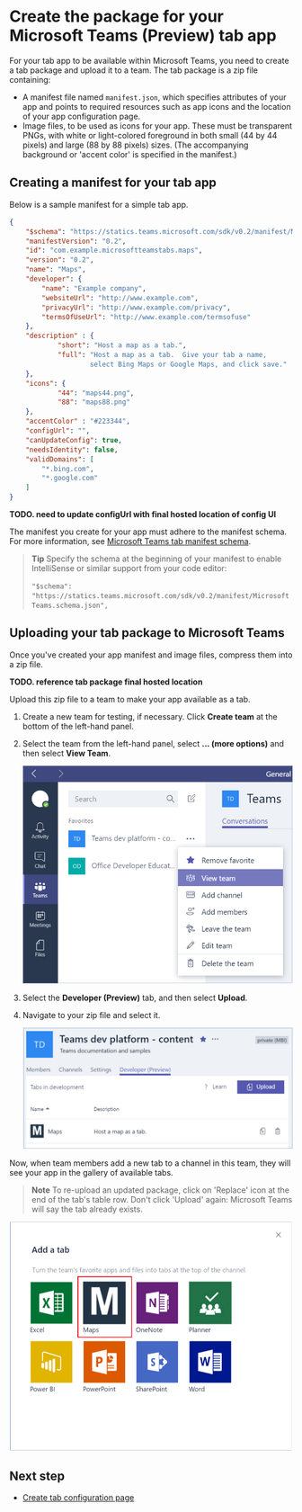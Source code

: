 ﻿# Create the package for your Microsoft Teams (Preview) tab app

For your tab app to be available within Microsoft Teams, you need to create a tab package and upload it to a team. The tab package is a zip file containing:

- A manifest file named `manifest.json`, which specifies attributes of your app and points to required resources such as app icons and the location of your app configuration page.
- Image files, to be used as icons for your app.  These must be transparent PNGs, with white or light-colored foreground in both small (44 by 44 pixels) and large (88 by 88 pixels) sizes.  (The accompanying background or 'accent color' is specified in the manifest.)

## Creating a manifest for your tab app 

Below is a sample manifest for a simple tab app.

```JSON
{
    "$schema": "https://statics.teams.microsoft.com/sdk/v0.2/manifest/MicrosoftTeams.schema.json",
    "manifestVersion": "0.2",
    "id": "com.example.microsoftteamstabs.maps",
    "version": "0.2",
    "name": "Maps",
    "developer": {
        "name": "Example company",   
        "websiteUrl": "http://www.example.com",
        "privacyUrl": "http://www.example.com/privacy",
        "termsOfUseUrl": "http://www.example.com/termsofuse"
    },
    "description" : {
            "short": "Host a map as a tab.",
            "full": "Host a map as a tab.  Give your tab a name, 
					select Bing Maps or Google Maps, and click save."
    },
    "icons": {
            "44": "maps44.png",
            "88": "maps88.png"
    },
    "accentColor" : "#223344",
    "configUrl": "",
    "canUpdateConfig": true,
    "needsIdentity": false,
    "validDomains": [
        "*.bing.com",
        "*.google.com"
    ]
}
```
**TODO. need to update configUrl with final hosted location of config UI**

The manifest you create for your app must adhere to the manifest schema. For more information, see [Microsoft Teams tab manifest schema](tab_schema.md).

> **Tip** Specify the schema at the beginning of your manifest to enable IntelliSense or similar support from your code editor:
> 
> `"$schema": "https://statics.teams.microsoft.com/sdk/v0.2/manifest/MicrosoftTeams.schema.json",`


## Uploading your tab package to Microsoft Teams

Once you've created your app manifest and image files, compress them into a zip file.

**TODO. reference tab package final hosted location**

Upload this zip file to a team to make your app available as a tab.

1. Create a new team for testing, if necessary.  Click **Create team** at the bottom of the left-hand panel.
2. Select the team from the left-hand panel, select **... (more options)** and then select **View Team**.
	
	![](images/tab_view_team.png)
3. Select the **Developer (Preview)** tab, and then select **Upload**.
4. Navigate to your zip file and select it.
	
	![](images/tab_sideload.png)


Now, when team members add a new tab to a channel in this team, they will see your app in the gallery of available tabs.

> **Note** To re-upload an updated package, click on 'Replace' icon at the end of the tab's table row.  Don't click 'Upload' again: Microsoft Teams will say the tab already exists.

![](images/tab_gallery.png)


## Next step

* [Create tab configuration page](createtabconfigui.md)
